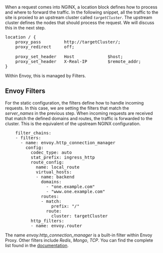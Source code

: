 When a request comes into NGINX, a location block defines how to process and where to forward the traffic. In the following snippet, all the traffic to the site is proxied to an upstream cluster called _`targetCluster`_. The upstream cluster defines the nodes that should process the request. We will discuss this in the next step.

<pre class="file">
location / {
    proxy_pass         http://targetCluster/;
    proxy_redirect     off;

    proxy_set_header   Host             $host;
    proxy_set_header   X-Real-IP        $remote_addr;
}
</pre>

Within Envoy, this is managed by Filters.

## Envoy Filters

For the static configuration, the filters define how to handle incoming requests. In this case, we are setting the filters that match the *server_names* in the previous step. When incoming requests are received that match the defined domains and routes, the traffic is forwarded to the cluster. This is the equivalent of the upstream NGINX configuration.

<pre class="file" data-filename="envoy.yaml">
    filter_chains:
    - filters:
      - name: envoy.http_connection_manager
        config:
          codec_type: auto
          stat_prefix: ingress_http
          route_config:
            name: local_route
            virtual_hosts:
            - name: backend
              domains:
                - "one.example.com"
                - "www.one.example.com"
              routes:
              - match:
                  prefix: "/"
                route:
                  cluster: targetCluster
          http_filters:
          - name: envoy.router
</pre>

The name *envoy.http_connection_manager* is a built-in filter within Envoy Proxy. Other filters include _Redis_, _Mongo_, _TCP_. You can find the complete list found in the [documentation](https://www.envoyproxy.io/docs/envoy/latest/api-v2/api/v2/listener/listener.proto#envoy-api-file-envoy-api-v2-listener-listener-proto).